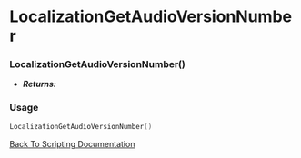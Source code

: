 # LocalizationGetAudioVersionNumber

### LocalizationGetAudioVersionNumber()
- ***Returns:*** 

### Usage

```Lua
LocalizationGetAudioVersionNumber()
```


[Back To Scripting Documentation](../README.md)
